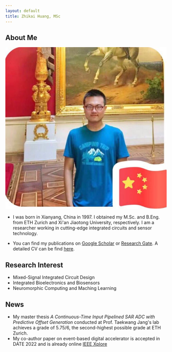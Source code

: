 ```yaml
---
layout: default
title: Zhikai Huang, MSc
---
```


## About Me

<img class="profile-picture" src="./imgs/photo.jpg">

- I was born in Xianyang, China in 1997. I obtained my M.Sc. and B.Eng. from ETH Zurich and Xi'an Jiaotong University, respectively. I am a researcher working in cutting-edge integrated circuits and sensor technology. 

- You can find my publications on [Google Scholar](https://scholar.google.com/citations?user=SiProigAAAAJ&hl=en&oi=sra) or [Research Gate](https://www.researchgate.net/profile/Zhikai-Huang). A detailed CV can be find [here](https://i.dayday.plus/cv.html).


## Research Interest

- Mixed-Signal Integrated Circuit Design
- Integrated Bioelectronics and Biosensors
- Neuromorphic Computing and Maching Learning

## News
- My master thesis *A Continuous-Time Input Pipelined SAR ADC with Predictive Offset Generation* conducted at Prof. Taekwang Jang's lab achieves a grade of 5.75/6, the second-highest possible grade at ETH Zurich.
- My co-author paper on event-based digital accelerator is accepted in DATE 2022 and is already online [IEEE Xplore](https://ieeexplore.ieee.org/document/9774552/)


